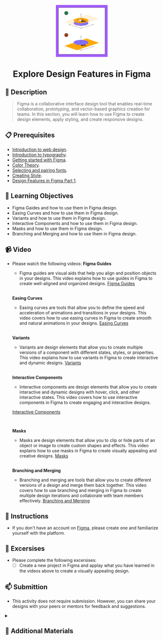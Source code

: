 <div align="center">
    <img src="../images/styling.webp" alt="Logo" height="170" align="center">
    <h1 align="center">Explore Design Features in Figma</h1>
</div>

## 📝 Description
> Figma is a collaborative interface design tool that enables real-time collaboration, prototyping, and vector-based graphics creation for teams. In this section, you will learn how to use Figma to create design elements, apply styling, and create responsive designs.

## 📋 Prerequisites
- [Introduction to web design](./01_web-design-concepts.md).
- [Introduction to typography](./02_typography.md).
- [Getting started with Figma](./03_getting_started_with_Figma.md).
- [Color Theory](./04_color_theory.md).
- [Selecting and pairing fonts](./05_fonts_and_colors.md).
- [Creating Style](./06_Figma_styling.md).
- [Design Features in Figma Part 1](./08_design_features_in_figma_part_1.md).

## 🎯 Learning Objectives
- Figma Gaides and how to use them in Figma design.
- Easing Curves and how to use them in Figma design.
- Variants and how to use them in Figma design.
- Interactive Components and how to use them in Figma design.
- Masks and how to use them in Figma design.
- Branching and Merging and how to use them in Figma design. 

## 📹 Video

- Please watch the following videos:
    **Figma Guides**
    - Figma guides are visual aids that help you align and position objects in your designs. This video explains how to use guides in Figma to create well-aligned and organized designs.
    <a href="https://www.youtube.com/watch?v=0xafhHNEsp8&list=PLXDU_eVOJTx6zk5MDarIs0asNoZqlRG23&index=15" target="_blank">Figma Guides</a>

    <br>

    **Easing Curves**
    - Easing curves are tools that allow you to define the speed and acceleration of animations and transitions in your designs. This video covers how to use easing curves in Figma to create smooth and natural animations in your designs.
    <a href="https://www.youtube.com/watch?v=cAkOH9uaXHA&list=PLXDU_eVOJTx6zk5MDarIs0asNoZqlRG23&index=16" target="_blank">Easing Curves</a>

    <br>

    **Variants**
    - Variants are design elements that allow you to create multiple versions of a component with different states, styles, or properties. This video explains how to use variants in Figma to create interactive and dynamic designs.
    <a href="https://www.youtube.com/watch?v=y29Xwt9dET0&list=PLXDU_eVOJTx6zk5MDarIs0asNoZqlRG23&index=17" target="_blank">Variants</a>

    <br>

    **Interactive Components**
    - Interactive components are design elements that allow you to create interactive and dynamic designs with hover, click, and other interactive states. This video covers how to use interactive components in Figma to create engaging and interactive designs.

    <a href="https://www.youtube.com/watch?v=ReNbXhaL3Xk&list=PLXDU_eVOJTx6zk5MDarIs0asNoZqlRG23&index=18" target="_blank">Interactive Components</a>

    <br>

    **Masks**
    - Masks are design elements that allow you to clip or hide parts of an object or image to create custom shapes and effects. This video explains how to use masks in Figma to create visually appealing and creative designs.
    <a href="https://www.youtube.com/watch?v=tUcBcz8bjVs&list=PLXDU_eVOJTx6zk5MDarIs0asNoZqlRG23&index=19" target="_blank">Masks</a>

    <br>

    **Branching and Merging**
    - Branching and merging are tools that allow you to create different versions of a design and merge them back together. This video covers how to use branching and merging in Figma to create multiple design iterations and collaborate with team members effectively.
    <a href="https://www.youtube.com/watch?v=tbNCGEC2G1E&list=PLXDU_eVOJTx6zk5MDarIs0asNoZqlRG23&index=20" target="_blank">Branching and Merging</a>

## 🔧 Instructions
- If you don't have an account on [Figma](https://www.figma.com), please create one and familiarize yourself with the platform.
## 🚀 Excersises
- Please complete the following excersises:
    - [ ] Create a new project in Figma and applay what you have learned in the videos above to create a visually appealing design.

## 📫 Submittion
- This activity does not require submission. However, you can share your designs with your peers or mentors for feedback and suggestions.

<details>
    <summary>
        <h2>📌 Additional Materials</h2>
    </summary>
    <hr style="height:1px;border-width:0;color:gray;background-color:dark">
    <i>
        These are all optional, but if you're interested in exploring this topic further, here are some resources to help you.
    </i>

<br>
    <ul>
        <li><a href="https://www.youtube.com/watch?v=JJypv5NoVrI" target="_blank">Best Figma plagins</a></li>
    </ul>
</details>